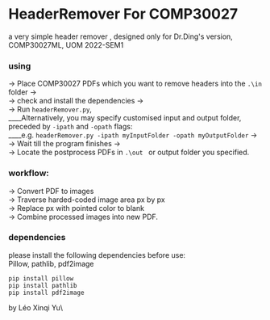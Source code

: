 # HeaderRemover For COMP30027
a very simple header remover , designed only for Dr.Ding's version, COMP30027ML, UOM 2022-SEM1

### using
-> Place COMP30027 PDFs which you want to remove headers into the ```.\in``` folder ->\
-> check and install the dependencies ->\
-> Run ```headerRemover.py```,\
____Alternatively, you may specify customised input and output folder, preceded by ```-ipath``` and ```-opath``` flags:\
____e.g. ```headerRemover.py -ipath myInputFolder -opath myOutputFolder``` ->\
-> Wait till the program finishes ->\
-> Locate the postprocess PDFs in ```.\out ``` or output folder you specified.

### workflow:
-> Convert PDF to images \
-> Traverse harded-coded image area px by px \
-> Replace px with pointed color to blank \
-> Combine processed images into new PDF.

### dependencies
please install the following dependencies before use:\
Pillow, pathlib, pdf2image
```
pip install pillow
pip install pathlib
pip install pdf2image
```
by Léo Xinqi Yu\
